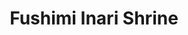 ---
image_path: /images//photography/J-08.jpg
title: Fushimi Inari Shrine
caption: Fushimi Inari-taisha is one of the most iconic tourist spot in Kyoto. This picture was taken at the base of mountain and was a preview of what was to come
order: 8
---